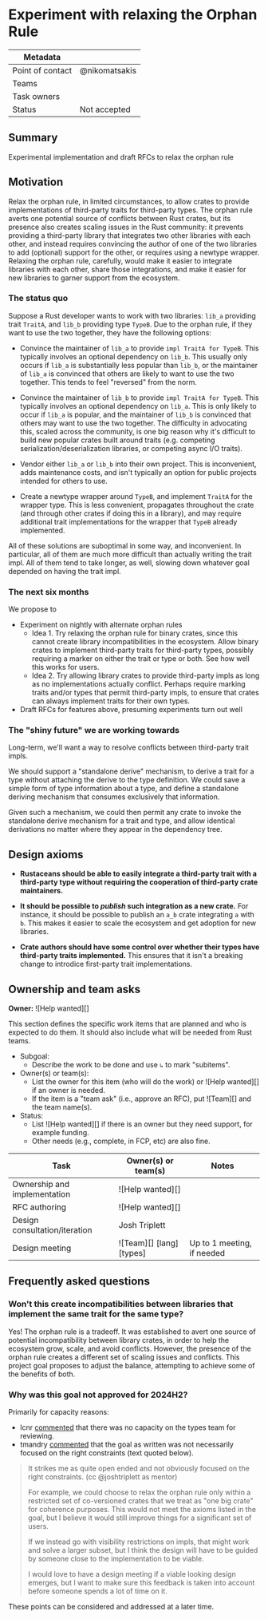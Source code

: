 # Experiment with relaxing the Orphan Rule

| Metadata |                     |
| -------- | ------------------- |
| Point of contact | @nikomatsakis    |
| Teams | <!-- TEAMS WITH ASKS --> |
| Task owners      | <!-- TASK OWNERS --> |
| Status   | Not accepted        |

## Summary

Experimental implementation and draft RFCs to relax the orphan rule

## Motivation

Relax the orphan rule, in limited circumstances, to allow crates to provide
implementations of third-party traits for third-party types. The orphan rule
averts one potential source of conflicts between Rust crates, but its presence
also creates scaling issues in the Rust community: it prevents providing a
third-party library that integrates two other libraries with each other, and
instead requires convincing the author of one of the two libraries to add
(optional) support for the other, or requires using a newtype wrapper. Relaxing
the orphan rule, carefully, would make it easier to integrate libraries with
each other, share those integrations, and make it easier for new libraries to
garner support from the ecosystem.

### The status quo

Suppose a Rust developer wants to work with two libraries: `lib_a` providing
trait `TraitA`, and `lib_b` providing type `TypeB`. Due to the orphan rule, if
they want to use the two together, they have the following options:

- Convince the maintainer of `lib_a` to provide `impl TraitA for TypeB`. This
  typically involves an optional dependency on `lib_b`. This usually only
  occurs if `lib_a` is substantially less popular than `lib_b`, or the
  maintainer of `lib_a` is convinced that others are likely to want to use the
  two together. This tends to feel "reversed" from the norm.

- Convince the maintainer of `lib_b` to provide `impl TraitA for TypeB`. This
  typically involves an optional dependency on `lib_a`. This is only likely to
  occur if `lib_a` is popular, and the maintainer of `lib_b` is convinced that
  others may want to use the two together. The difficulty in advocating this,
  scaled across the community, is one big reason why it's difficult to build
  new popular crates built around traits (e.g. competing
  serialization/deserialization libraries, or competing async I/O traits).

- Vendor either `lib_a` or `lib_b` into their own project. This is
  inconvenient, adds maintenance costs, and isn't typically an option for
  public projects intended for others to use.

- Create a newtype wrapper around `TypeB`, and implement `TraitA` for the
  wrapper type. This is less convenient, propagates throughout the crate (and
  through other crates if doing this in a library), and may require additional
  trait implementations for the wrapper that `TypeB` already implemented.

All of these solutions are suboptimal in some way, and inconvenient. In
particular, all of them are much more difficult than actually writing the trait
impl. All of them tend to take longer, as well, slowing down whatever goal
depended on having the trait impl.

### The next six months

We propose to

- Experiment on nightly with alternate orphan rules
  - Idea 1. Try relaxing the orphan rule for binary crates, since
this cannot create library incompatibilities in the ecosystem. Allow binary
crates to implement third-party traits for third-party types, possibly
requiring a marker on either the trait or type or both. See how well this works
for users.
  - Idea 2. Try allowing library crates to provide third-party
impls as long as no implementations actually conflict. Perhaps require marking
traits and/or types that permit third-party impls, to ensure that crates can
always implement traits for their own types.
- Draft RFCs for features above, presuming experiments turn out well

### The "shiny future" we are working towards

Long-term, we'll want a way to resolve conflicts between third-party trait
impls.

We should support a "standalone derive" mechanism, to derive a trait for a type
without attaching the derive to the type definition. We could save a simple
form of type information about a type, and define a standalone deriving
mechanism that consumes exclusively that information.

Given such a mechanism, we could then permit any crate to invoke the standalone
derive mechanism for a trait and type, and allow identical derivations no
matter where they appear in the dependency tree.

## Design axioms

- **Rustaceans should be able to easily integrate a third-party trait with a
  third-party type without requiring the cooperation of third-party crate
  maintainers.**

- **It should be possible to *publish* such integration as a new crate.** For
  instance, it should be possible to publish an `a_b` crate integrating `a`
  with `b`. This makes it easier to scale the ecosystem and get adoption for
  new libraries.

- **Crate authors should have some control over whether their types have
  third-party traits implemented.** This ensures that it isn't a breaking
  change to introdice first-party trait implementations.

[da]: ../about/design_axioms.md

## Ownership and team asks

**Owner:** ![Help wanted][]

This section defines the specific work items that are planned and who is expected to do them. It should also include what will be needed from Rust teams.

* Subgoal:
    * Describe the work to be done and use `↳` to mark "subitems".
* Owner(s) or team(s):
    * List the owner for this item (who will do the work) or ![Help wanted][] if an owner is needed.
    * If the item is a "team ask" (i.e., approve an RFC), put ![Team][] and the team name(s).
* Status:
    * List ![Help wanted][] if there is an owner but they need support, for example funding.
    * Other needs (e.g., complete, in FCP, etc) are also fine.

| Task                          | Owner(s) or team(s)      | Notes                      |
| ----------------------------- | ------------------------ | -------------------------- |
| Ownership and implementation  | ![Help wanted][]         |                            |
| RFC authoring                 | ![Help wanted][]         |                            |
| Design consultation/iteration | Josh Triplett            |                            |
| Design meeting                | ![Team][] [lang] [types] | Up to 1 meeting, if needed |

## Frequently asked questions

### Won't this create incompatibilities between libraries that implement the same trait for the same type?

Yes! The orphan rule is a tradeoff. It was established to avert one source of
potential incompatibility between library crates, in order to help the
ecosystem grow, scale, and avoid conflicts. However, the presence of the orphan
rule creates a different set of scaling issues and conflicts. This project goal
proposes to adjust the balance, attempting to achieve some of the benefits of
both.

### Why was this goal not approved for 2024H2?

Primarily for capacity reasons:

* lcnr [commented](https://github.com/rust-lang/rfcs/pull/3672/files/c73149a285c46d3f2d29a0226df6226bd8f3754f#r1679323797) that 
  there was no capacity on the types team for reviewing.
* tmandry [commented](https://github.com/rust-lang/rfcs/pull/3672/files/c73149a285c46d3f2d29a0226df6226bd8f3754f#r1679799818) that the
  goal as written was not necessarily focused on the right constraints (text quoted below).

> It strikes me as quite open ended and not obviously focused on the right constraints. (cc @joshtriplett as mentor)
>
> For example, we could choose to relax the orphan rule only within a restricted set of co-versioned crates that we treat as "one big crate" for coherence purposes. This would not meet the axioms listed in the goal, but I believe it would still improve things for a significant set of users.
>
> If we instead go with visibility restrictions on impls, that might work and solve a larger subset, but I think the design will have to be guided by someone close to the implementation to be viable.
>
> I would love to have a design meeting if a viable looking design emerges, but I want to make sure this feedback is taken into account before someone spends a lot of time on it.

These points can be considered and addressed at a later time.
